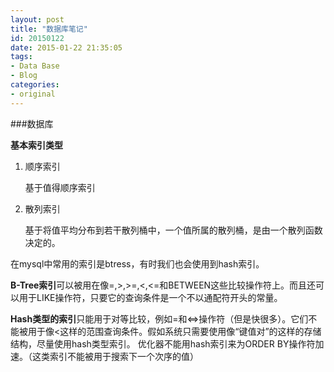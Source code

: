 ```yaml
---
layout: post
title: "数据库笔记"
id: 20150122
date: 2015-01-22 21:35:05
tags: 
- Data Base
- Blog
categories: 
- original
---
```


###数据库

**基本索引类型**

1. 顺序索引

	基于值得顺序索引

2. 散列索引

	基于将值平均分布到若干散列桶中，一个值所属的散列桶，是由一个散列函数决定的。

<!--more-->

在mysql中常用的索引是btress，有时我们也会使用到hash索引。

**B-Tree索引**可以被用在像=,>,>=,<,<=和BETWEEN这些比较操作符上。而且还可以用于LIKE操作符，只要它的查询条件是一个不以通配符开头的常量。

**Hash类型的索引**只能用于对等比较，例如=和<=>操作符（但是快很多）。它们不能被用于像<这样的范围查询条件。假如系统只需要使用像“键值对”的这样的存储结构，尽量使用hash类型索引。
优化器不能用hash索引来为ORDER BY操作符加速。（这类索引不能被用于搜索下一个次序的值）